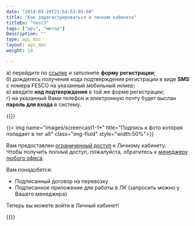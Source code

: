 ```yaml
---
date: "2014-03-29T21:54:53-05:00"
title: "Как зарегистрироваться в личном кабинете"
titleEn: "test3"
tags: ["api", "метод"]
Description: ""
type: api_doc
layout: api_doc
weight: 10

---
```



а) перейдите по  <a href="https://my.fesco.com/registration" target="_blank">ссылке</a>   и заполните **форму регистрации**; <br/>
б) дождитесь получения кода подтверждения регистрации в виде **SMS** с номера FESCO на указанный мобильный номер; <br/>
в) введите **код подтверждения** в той же форме регистрации; <br/>
г) на указанный Вами телефон и электронную почту будет выслан **пароль для входа** в систему. <br/>

{{<alert icon="info-circle" color="alert11-light" text="Указанные при регистрации ИНН и электронная почта будут использованы для проверки в системе. Просьба удостовериться в корректности введенных данных." close="false">}} 


{{< img name="images/screencast1-1*" title="Подпись к фото которая попадает в тег alt" class="img-fluid" style="width:50%">}} 


Вам предоставлен <a href="/registration/questions/" target="_blank"> ограниченный доступ</a>  к Личному кабинету. <br/>
Чтобы получить полный доступ, пожалуйста, обратитесь к <a href="http://www.fesco.ru/contacts/" target="_blank">менеджеру любого офиса</a>. 

Вам понадобятся: <br/>

* Подписанный договор на перевозку
* Подписанное приложение для работы в ЛК (запросить можно у Вашего менеджера)

Теперь вы можете войти в Личный кабинет! <br/>

{{<btn href="https://my.fesco.com/login" color="warning" icon="external-link-square" text="Войти в личный кабинет" target="_blank" >}}


